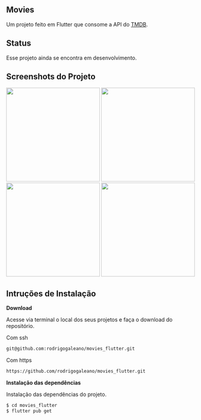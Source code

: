 ## Movies

Um projeto feito em Flutter que consome a API do [TMDB](https://pokeapi.co/).

## Status

Esse projeto ainda se encontra em desenvolvimento.

## Screenshots do Projeto

<img width="250" src="https://github.com/rodrigogaleano/movies_flutter/assets/95086945/202be45b-f6cc-49c8-b546-31bdcb4b7cb9"/>
<img width="250" src="https://github.com/rodrigogaleano/movies_flutter/assets/95086945/8f46cb39-2564-4df7-8a2e-16aea8163961"/>
<img width="250" src="https://github.com/rodrigogaleano/movies_flutter/assets/95086945/93299e4e-726a-4479-8c51-b92879faefa2"/>
<img width="250" src="https://github.com/rodrigogaleano/movies_flutter/assets/95086945/c975d454-4bd9-4058-9944-5d7f553719e6"/>

## Intruções de Instalação

**Download**

Acesse via terminal o local dos seus projetos e faça o download do repositório.

Com ssh

```bash
git@github.com:rodrigogaleano/movies_flutter.git
```

Com https

```bash
https://github.com/rodrigogaleano/movies_flutter.git
```

**Instalação das dependências**

Instalação das dependências do projeto.

```bash
$ cd movies_flutter
$ flutter pub get
```

